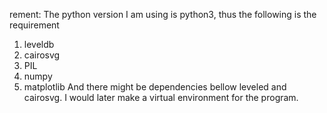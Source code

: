 rement:
The python version I am using is python3,
thus the following is the requirement
1. leveldb
2. cairosvg
3. PIL 
4. numpy
5. matplotlib
And there might be dependencies bellow leveled and cairosvg. I would later make a virtual environment for the program.
